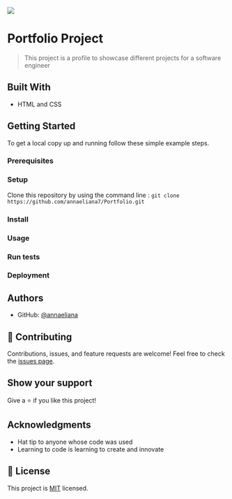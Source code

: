 ![](https://img.shields.io/badge/Microverse-blueviolet)
# Portfolio Project
> This project is a profile to showcase different projects for a software engineer
## Built With
- HTML and CSS

## Getting Started

To get a local copy up and running follow these simple example steps.
### Prerequisites
### Setup
Clone this repository by using the command line :
`git clone https://github.com/annaeliana7/Portfolio.git`
### Install
### Usage
### Run tests
### Deployment
## Authors

- GitHub: [@annaeliana](https://github.com/annaeliana7)

## :handshake: Contributing
Contributions, issues, and feature requests are welcome!
Feel free to check the [issues page](../../issues/).
## Show your support
Give a :star:️ if you like this project!
## Acknowledgments
- Hat tip to anyone whose code was used
- Learning to code is learning to create and innovate
## :memo: License
This project is [MIT](./LICENSE) licensed.